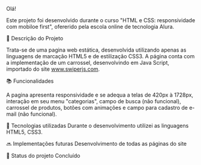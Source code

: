 Olá!

Este projeto foi desenvolvido durante o curso "HTML e CSS: responsividade com mobiloe first", ofererido pela escola online de tecnologia Alura. 


📝 Descrição do Projeto

Trata-se de uma pagina web estática, desenvolvida utilizando apenas as linguagens de marcação HTML5 e de estilização CSS3. 
A página conta com a implementação de um carrossel, desenvolvindo em Java Script, importado do site www.swiperjs.com.


📚 Funcionalidades

A pagina apresenta responsividade e se adequa a telas de 420px à 1728px, interação em seu menu "categorias", campo de busca (não funcional), carrossel de produtos, botões com animações e campo para cadastro de e-mail (não funcional). 

🔧 Tecnologias utilizadas
Durante o desenvolvimento utilizei as linguagens HTML5, CSS3.

🔜 Implementações futuras
Desenvolvimento de todas as páginas do site

🎯 Status do projeto
Concluído
